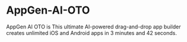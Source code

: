 # AppGen-AI-OTO
AppGen AI OTO is This ultimate AI-powered drag-and-drop app builder creates unlimited iOS and Android apps in 3 minutes and 42 seconds.
